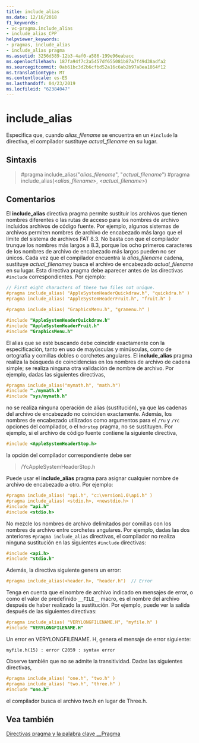 ```yaml
---
title: include_alias
ms.date: 12/16/2018
f1_keywords:
- vc-pragma.include_alias
- include_alias_CPP
helpviewer_keywords:
- pragmas, include_alias
- include_alias pragma
ms.assetid: 3256d589-12b3-4af0-a586-199e96eabacc
ms.openlocfilehash: 187fa94f7c2a5457df655081b87a7f49d38adfa2
ms.sourcegitcommit: 0ab61bc3d2b6cfbd52a16c6ab2b97a8ea1864f12
ms.translationtype: MT
ms.contentlocale: es-ES
ms.lasthandoff: 04/23/2019
ms.locfileid: "62384047"
---
```

# <a name="includealias"></a>include_alias

Especifica que, cuando *alias_filename* se encuentra en un `#include` la directiva, el compilador sustituye *actual_filename* en su lugar.

## <a name="syntax"></a>Sintaxis

> #<a name="pragma-includealiasaliasfilename-actualfilename"></a>pragma include_alias("*alias_filename*", "*actual_filename*")
> #<a name="pragma-includealiasaliasfilename-actualfilename"></a>pragma include_alias(\<*alias_filename*>, \<*actual_filename*>)

## <a name="remarks"></a>Comentarios

El **include_alias** directiva pragma permite sustituir los archivos que tienen nombres diferentes o las rutas de acceso para los nombres de archivo incluidos archivos de código fuente. Por ejemplo, algunos sistemas de archivos permiten nombres de archivo de encabezado más largo que el límite del sistema de archivos FAT 8.3. No basta con que el compilador trunque los nombres más largos a 8.3, porque los ocho primeros caracteres de los nombres de archivo de encabezado más largos pueden no ser únicos. Cada vez que el compilador encuentra la *alias_filename* cadena, sustituye *actual_filename*y busca el archivo de encabezado *actual_filename* en su lugar. Esta directiva pragma debe aparecer antes de las directivas `#include` correspondientes. Por ejemplo:

```cpp
// First eight characters of these two files not unique.
#pragma include_alias( "AppleSystemHeaderQuickdraw.h", "quickdra.h" )
#pragma include_alias( "AppleSystemHeaderFruit.h", "fruit.h" )

#pragma include_alias( "GraphicsMenu.h", "gramenu.h" )

#include "AppleSystemHeaderQuickdraw.h"
#include "AppleSystemHeaderFruit.h"
#include "GraphicsMenu.h"
```

El alias que se esté buscando debe coincidir exactamente con la especificación, tanto en uso de mayúsculas y minúsculas, como de ortografía y comillas dobles o corchetes angulares. El **include_alias** pragma realiza la búsqueda de coincidencias en los nombres de archivo de cadena simple; se realiza ninguna otra validación de nombre de archivo. Por ejemplo, dadas las siguientes directivas,

```cpp
#pragma include_alias("mymath.h", "math.h")
#include "./mymath.h"
#include "sys/mymath.h"
```

no se realiza ninguna operación de alias (sustitución), ya que las cadenas del archivo de encabezado no coinciden exactamente. Además, los nombres de encabezado utilizados como argumentos para el `/Yu` y `/Yc` opciones del compilador, o el `hdrstop` pragma, no se sustituyen. Por ejemplo, si el archivo de código fuente contiene la siguiente directiva,

```cpp
#include <AppleSystemHeaderStop.h>
```

la opción del compilador correspondiente debe ser

> /YcAppleSystemHeaderStop.h

Puede usar el **include_alias** pragma para asignar cualquier nombre de archivo de encabezado a otro. Por ejemplo:

```cpp
#pragma include_alias( "api.h", "c:\version1.0\api.h" )
#pragma include_alias( <stdio.h>, <newstdio.h> )
#include "api.h"
#include <stdio.h>
```

No mezcle los nombres de archivo delimitados por comillas con los nombres de archivo entre corchetes angulares. Por ejemplo, dadas las dos anteriores `#pragma include_alias` directivas, el compilador no realiza ninguna sustitución en las siguientes `#include` directivas:

```cpp
#include <api.h>
#include "stdio.h"
```

Además, la directiva siguiente genera un error:

```cpp
#pragma include_alias(<header.h>, "header.h")  // Error
```

Tenga en cuenta que el nombre de archivo indicado en mensajes de error, o como el valor de predefinido `__FILE__` macro, es el nombre del archivo después de haber realizado la sustitución. Por ejemplo, puede ver la salida después de las siguientes directivas:

```cpp
#pragma include_alias( "VERYLONGFILENAME.H", "myfile.h" )
#include "VERYLONGFILENAME.H"
```

Un error en VERYLONGFILENAME. H, genera el mensaje de error siguiente:

```Output
myfile.h(15) : error C2059 : syntax error
```

Observe también que no se admite la transitividad. Dadas las siguientes directivas,

```cpp
#pragma include_alias( "one.h", "two.h" )
#pragma include_alias( "two.h", "three.h" )
#include "one.h"
```

el compilador busca el archivo two.h en lugar de Three.h.

## <a name="see-also"></a>Vea también

[Directivas pragma y la palabra clave __Pragma](../preprocessor/pragma-directives-and-the-pragma-keyword.md)
